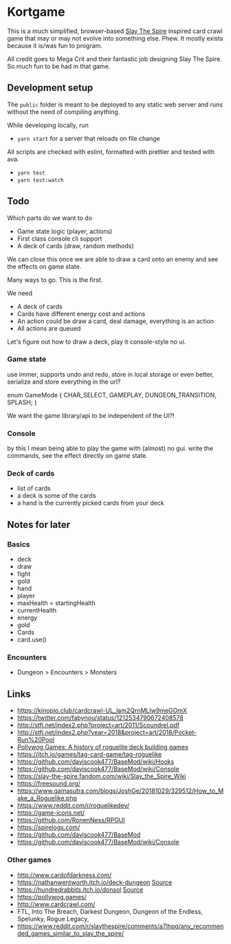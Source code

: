 # Kortgame

This is a much simplified, browser-based [Slay The Spire](https://www.megacrit.com/) inspired card crawl game that may or may not evolve into something else. Phew. It mostly exists because it is/was fun to program.

All credit goes to Mega Crit and their fantastic job designing Slay The Spire. So much fun to be had in that game.

## Development setup

The `public` folder is meant to be deployed to any static web server and runs without the need of compiling anything.

While developing locally, run 

- `yarn start` for a server that reloads on file change

All scripts are checked with eslint, formatted with prettier and tested with ava.

- `yarn test`
- `yarn test:watch`

## Todo

Which parts do we want to do

- Game state logic (player, actions)
- First class console cli support
- A deck of cards (draw, random methods)

We can close this once we are able to draw a card onto an enemy and see the effects on game state.

Many ways to go. This is the first.

We need

- A deck of cards
- Cards have different energy cost and actions
- An action could be draw a card, deal damage, everything is an action
- All actions are queued

Let's figure out how to draw a deck, play it console-style no ui.

### Game state

use immer, supports undo and redo, store in local storage or even better, serialize and store everything in the url?

enum GameMode {
 	CHAR_SELECT, GAMEPLAY, DUNGEON_TRANSITION, SPLASH;
}

We want the game library/api to be independent of the UI?!

### Console

by this I mean being able to play the game with (almost) no gui. write the commands, see the effect directly on game state.

### Deck of cards

- list of cards
- a deck is some of the cards
- a hand is the currently picked cards from your deck

## Notes for later

### Basics

- deck
- draw
- fight
- gold
- hand
- player
- maxHealth = startingHealth
- currentHealth
- energy
- gold
- Cards
- card.use()

### Encounters

- Dungeon > Encounters > Monsters

## Links

- https://kinopio.club/cardcrawl-UL_lam2QrnMLIw9meGOmX
- https://twitter.com/fabynou/status/1212534790672408578
- http://stfj.net/index2.php?project=art/2011/Scoundrel.pdf
- http://stfj.net/index2.php?year=2018&project=art/2018/Pocket-Run%20Pool
- [Pollywog Games: A history of roguelite deck building games](https://pollywog.games/rgdb/)
- https://itch.io/games/tag-card-game/tag-roguelike
- https://github.com/daviscook477/BaseMod/wiki/Hooks
- https://github.com/daviscook477/BaseMod/wiki/Console
- https://slay-the-spire.fandom.com/wiki/Slay_the_Spire_Wiki
- https://freesound.org/
- https://www.gamasutra.com/blogs/JoshGe/20181029/329512/How_to_Make_a_Roguelike.php
- https://www.reddit.com/r/roguelikedev/
- https://game-icons.net/
- https://github.com/RonenNess/RPGUI
- https://spirelogs.com/
-	https://github.com/daviscook477/BaseMod
- https://github.com/daviscook477/BaseMod/wiki/Console

### Other games

- http://www.cardofdarkness.com/
- https://nathanwentworth.itch.io/deck-dungeon [Source](https://github.com/nathanwentworth/deck-dungeon/)
- https://hundredrabbits.itch.io/donsol [Source](https://github.com/hundredrabbits/Donsol/tree/master/desktop/sources/scripts)
- https://pollywog.games/
- http://www.cardcrawl.com/
- FTL, Into The Breach, Darkest Dungeon, Dungeon of the Endless, Spelunky, Rogue Legacy,
- https://www.reddit.com/r/slaythespire/comments/a7lhpq/any_recommended_games_similar_to_slay_the_spire/
